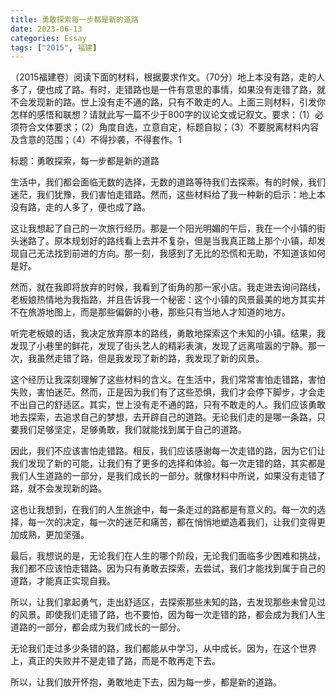 ```yaml
---
title: 勇敢探索每一步都是新的道路
date: 2023-06-13
categories: Essay
tags: ["2015", 福建]
---
```


（2015福建卷）阅读下面的材料，根据要求作文。（70分）地上本没有路，走的人多了，便也成了路。有时，走错路也是一件有意思的事情，如果没有走错了路，就不会发现新的路。世上没有走不通的路，只有不敢走的人。上面三则材料，引发你怎样的感悟和联想？请就此写一篇不少于800字的议论文或记叙文。要求：（1）必须符合文体要求；（2）角度自选，立意自定，标题自拟；（3）不要脱离材料内容及含意的范围；（4）不得抄袭，不得套作。1

标题：勇敢探索，每一步都是新的道路

生活中，我们都会面临无数的选择，无数的道路等待我们去探索。有的时候，我们迷茫，我们犹豫，我们害怕走错路。然而，这些材料给了我一种新的启示：地上本没有路，走的人多了，便也成了路。

这让我想起了自己的一次旅行经历。那是一个阳光明媚的午后，我在一个小镇的街头迷路了。原本规划好的路线看上去并不复杂，但是当我真正踏上那个小镇，却发现自己无法找到前进的方向。那一刻，我感到了无比的恐慌和无助，不知道该如何是好。

然而，就在我即将放弃的时候，我看到了街角的那一家小店。我走进去询问路线，老板娘热情地为我指路，并且告诉我一个秘密：这个小镇的风景最美的地方其实并不在旅游地图上，而是那些偏僻的小巷，那些只有当地人才知道的地方。

听完老板娘的话，我决定放弃原本的路线，勇敢地探索这个未知的小镇。结果，我发现了小巷里的鲜花，发现了街头艺人的精彩表演，发现了远离喧嚣的宁静。那一次，我虽然走错了路，但是我发现了新的路，我发现了新的风景。

这个经历让我深刻理解了这些材料的含义。在生活中，我们常常害怕走错路，害怕失败，害怕迷茫。然而，正是因为我们有了这些恐惧，我们才会停下脚步，才会走不出自己的舒适区。其实，世上没有走不通的路，只有不敢走的人。我们应该勇敢地去探索，去追求自己的梦想，去开辟自己的道路。无论我们走的是哪一条路，只要我们足够坚定，足够勇敢，我们就能找到属于自己的道路。

因此，我们不应该害怕走错路。相反，我们应该感谢每一次走错的路，因为它们让我们发现了新的可能，让我们有了更多的选择和体验。每一次走错的路，其实都是我们人生道路的一部分，是我们成长的一部分。就像材料中所说，如果没有走错了路，就不会发现新的路。

这也让我想到，在我们的人生旅途中，每一条走过的路都是有意义的。每一次的选择，每一次的决定，每一次的迷茫和痛苦，都在悄悄地塑造着我们，让我们变得更加成熟，更加坚强。

最后，我想说的是，无论我们在人生的哪个阶段，无论我们面临多少困难和挑战，我们都不应该怕走错路。因为只有勇敢去探索，去尝试，我们才能找到属于自己的道路，才能真正实现自我。

所以，让我们拿起勇气，走出舒适区，去探索那些未知的路，去发现那些未曾见过的风景。即使我们走错了路，也不要怕，因为每一次走错的路，都会成为我们人生道路的一部分，都会成为我们成长的一部分。

无论我们走过多少条错的路，我们都能从中学习，从中成长。因为，在这个世界上，真正的失败并不是走错了路，而是不敢再走下去。

所以，让我们放开怀抱，勇敢地走下去，因为每一步，都是新的道路。
